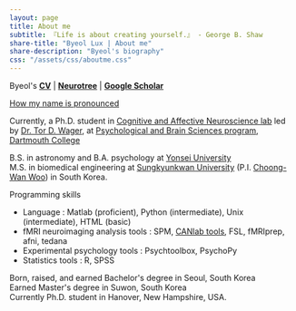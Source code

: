 ```yaml
---
layout: page
title: About me
subtitle: 『Life is about creating yourself.』 - George B. Shaw
share-title: "Byeol Lux | About me"
share-description: "Byeol's biography"
css: "/assets/css/aboutme.css"
---
```


<div id="aboutme-section">

<p class="about-text">
<span class="fa fa-star about-icon"></span>
Byeol's <a href="/assets/docs/CV_byeol_public.pdf"><strong>CV</strong></a> | 
<a href="https://neurotree.org/neurotree/tree.php?pid=743705"><strong>Neurotree</strong></a> | 
<a href="https://scholar.google.com/citations?user=d4jThIcAAAAJ&hl=en&oi=ao"><strong>Google Scholar</strong></a>
</p>

<p class="about-text">
<span class="fa fa-headphones-icon"></span>
<a href="https://translate.google.com/?sl=en&tl=ko&text=Byeol&op=translate">How my name is pronounced</a>
</p>

<p class="about-text">
<span class="fa fa-brain about-icon"></span>
Currently, a Ph.D. student in <a href="https://sites.dartmouth.edu/canlab">Cognitive and Affective Neuroscience lab</a> led by <a href="https://scholar.google.com/citations?user=OZHkBcYAAAAJ&hl=en&oi=ao">Dr. Tor D. Wager</a>, at <a href="https://pbs.dartmouth.edu/">Psychological and Brain Sciences program</a>, <a href="https://home.dartmouth.edu/">Dartmouth College</a>
</p>

<p class="about-text">
<span class="fa fa-graduation-cap about-icon"></span>
B.S. in astronomy and B.A. psychology at <a href="https://www.yonsei.ac.kr/en_sc/">Yonsei University</a><br>M.S. in biomedical engineering at <a href="https://www.skku.edu/eng/">Sungkyunkwan University</a> (P.I. <a href="https://cocoanlab.github.io/">Choong-Wan Woo</a>) in South Korea. 
</p>

<p class="about-text">
<span class="fa fa-laptop-code about-icon"></span> Programming skills
<ul><li> Language :  Matlab (proficient), Python (intermediate), Unix (intermediate), HTML (basic)</li>
<li> fMRI neuroimaging analysis tools :  SPM, <a href="https://canlab.github.io/">CANlab tools</a>, FSL, fMRIprep, afni, tedana</li>
<li> Experimental psychology tools :  Psychtoolbox, PsychoPy </li>
<li> Statistics tools :  R, SPSS </li></ul>
</p>

<p class="about-text">
<span class="fa fa-globe-americas about-icon"></span>
Born, raised, and earned Bachelor's degree in Seoul, South Korea<br>
Earned Master's degree in Suwon, South Korea<br>
Currently Ph.D. student in Hanover, New Hampshire, USA.
</p>


<!--
<p class="about-text">
<span class="fa fa-heart about-icon"></span>
contents
</p>

<div id="contactme-section">
<h1 id="contact">Contact</h1>


<div class="alert alert-danger" role="alert">
I will be away until Feb 6, with very limited time to work. My responses will be slow during this period.
</div>

<a href="mailto:roadndream@gmail.com"> <class="fa fa-envelope about-icon"></span>
</a>  <a href="https://twitter.com/byeolstellakim">Twitter</a> if you want to get in touch.
</div>
-->
